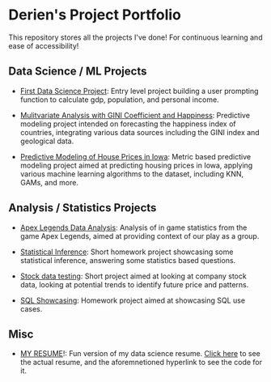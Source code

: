 # Derien's Project Portfolio

This repository stores all the projects I've done! For continuous learning and ease of accessibility!

## Data Science / ML Projects
- [First Data Science Project](https://github.com/dweath411/proj1): Entry level project building a user prompting function to calculate gdp, population, and personal income.
  
- [Mulitvariate Analysis with GINI Coefficient and Happiness](https://github.com/dweath411/Multivariate-Analysis): Predictive modeling project intended on forecasting the happiness index of countries, integrating various data sources including the GINI index and geological data.
  
- [Predictive Modeling of House Prices in Iowa](https://github.com/dweath411/Predictive-Modeling-Project): Metric based predictive modeling project aimed at predicting housing prices in Iowa, applying various machine learning algorithms to the dataset, including KNN, GAMs, and more.

## Analysis / Statistics Projects
- [Apex Legends Data Analysis](https://github.com/dweath411/Apex-Legends-Analysis): Analysis of in game statistics from the game Apex Legends, aimed at providing context of our play as a group.

- [Statistical Inference](https://github.com/dweath411/Statistical-Inference-/tree/main): Short homework project showcasing some statistical inference, answering some statistics based questions.

- [Stock data testing](https://github.com/dweath411/short-stock-data-example-): Short project aimed at looking at company stock data, looking at potential trends to identify future price and patterns.

- [SQL Showcasing](https://github.com/dweath411/SQL-example-project): Homework project aimed at showcasing SQL use cases.

## Misc
- [MY RESUME](https://github.com/dweath411/resume)!: Fun version of my data science resume. [Click here](https://resume-rho-dun.vercel.app/) to see the actual resume, and the aforemnetioned hyperlink to see the code for it.

